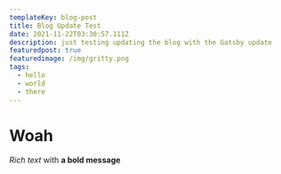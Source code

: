 ```yaml
---
templateKey: blog-post
title: Blog Update Test
date: 2021-11-22T03:30:57.111Z
description: just testing updating the blog with the Gatsby update
featuredpost: true
featuredimage: /img/gritty.png
tags:
  - hello
  - world
  - there
---
```

# Woah

*Rich text* with **a bold message**